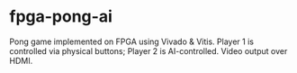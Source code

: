 # fpga-pong-ai
Pong game implemented on FPGA using Vivado &amp; Vitis. Player 1 is controlled via physical buttons; Player 2 is AI-controlled. Video output over HDMI.

